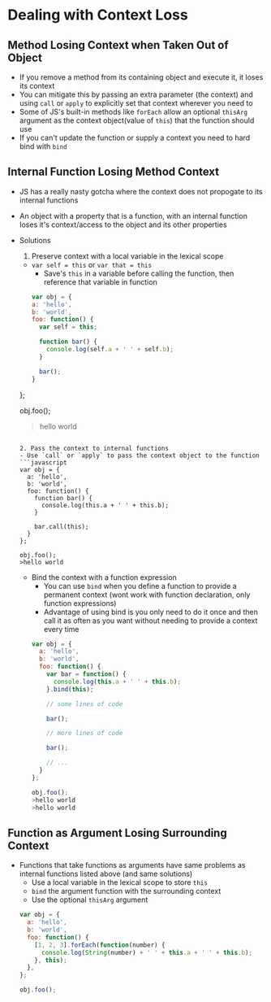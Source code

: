 # Dealing with Context Loss

## Method Losing Context when Taken Out of Object
- If you remove a method from its containing object and execute it, it loses its context
- You can mitigate this by passing an extra parameter (the context) and using `call` or `apply` to explicitly set that context wherever you need to
- Some of JS's built-in methods like `forEach` allow an optional `thisArg` argument as the context object(value of `this`) that the function should use
- If you can't update the function or supply a context you need to hard bind with `bind`

## Internal Function Losing Method Context
- JS has a really nasty gotcha where the context does not propogate to its internal functions
- An object with a property that is a function, with an internal function loses it's context/access to the object and its other properties
- Solutions
  1. Preserve context with a local variable in the lexical scope
    - `var self = this` or `var that = this`
      - Save's `this` in a variable before calling the function, then reference that variable in function
      ```javascript
      var obj = {
      a: 'hello',
      b: 'world',
      foo: function() {
        var self = this;

        function bar() {
          console.log(self.a + ' ' + self.b);
        }

        bar();
      }
    };

    obj.foo();
    >hello world
    ```

  2. Pass the context to internal functions
    - Use `call` or `apply` to pass the context object to the function
    ```javascript
    var obj = {
      a: 'hello',
      b: 'world',
      foo: function() {
        function bar() {
          console.log(this.a + ' ' + this.b);
        }

        bar.call(this);
      }
    };

    obj.foo();
    >hello world
    ```

  - Bind the context with a function expression
    - You can use `bind` when you define a function to provide a permanent context (wont work with function declaration, only function expressions)
    - Advantage of using bind is you only need to do it once and then call it as often as you want without needing to provide a context every time
    ```javascript
    var obj = {
      a: 'hello',
      b: 'world',
      foo: function() {
        var bar = function() {
          console.log(this.a + ' ' + this.b);
        }.bind(this);

        // some lines of code

        bar();

        // more lines of code

        bar();

        // ...
      }
    };

    obj.foo();
    >hello world
    >hello world
    ```

## Function as Argument Losing Surrounding Context
- Functions that take functions as arguments have same problems as internal functions listed above (and same solutions)
  - Use a local variable in the lexical scope to store `this`
  - `bind` the argument function with the surrounding context
  - Use the optional `thisArg` argument
  ```javascript
  var obj = {
    a: 'hello',
    b: 'world',
    foo: function() {
      [1, 2, 3].forEach(function(number) {
        console.log(String(number) + ' ' + this.a + ' ' + this.b);
      }, this);
    },
  };

  obj.foo();
  ```